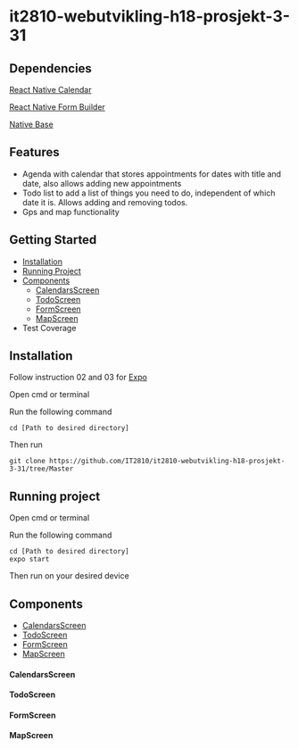 ﻿# it2810-webutvikling-h18-prosjekt-3-31

## Dependencies

[React Native Calendar](https://github.com/wix/react-native-calendars)

[React Native Form Builder](https://github.com/bietkul/react-native-form-builder)

[Native Base](https://github.com/GeekyAnts/NativeBase) 

## Features

* Agenda with calendar that stores appointments for dates with title and date, also allows adding new appointments
* Todo list to add a list of things you need to do, independent of which date it is. Allows adding and removing todos.
* Gps and map functionality

## Getting Started
* [Installation](https://github.com/IT2810/it2810-webutvikling-h18-prosjekt-3-31/tree/develop#installation)
* [Running Project](https://github.com/IT2810/it2810-webutvikling-h18-prosjekt-3-31/tree/develop#running-project)
* [Components](https://github.com/IT2810/it2810-webutvikling-h18-prosjekt-3-31/blob/develop/README.md#components)
  - [CalendarsScreen](https://github.com/IT2810/it2810-webutvikling-h18-prosjekt-3-31/tree/develop#calendarsscreen)
  - [TodoScreen](https://github.com/IT2810/it2810-webutvikling-h18-prosjekt-3-31/tree/develop#todoscreen)
  - [FormScreen](https://github.com/IT2810/it2810-webutvikling-h18-prosjekt-3-31/tree/develop#formscreen)
  - [MapScreen](https://github.com/IT2810/it2810-webutvikling-h18-prosjekt-3-31/tree/develop#mapscreen)
* Test Coverage

## Installation
Follow instruction 02 and 03 for
[Expo](https://expo.io/learn)

Open cmd or terminal

Run the following command
```
cd [Path to desired directory]
```
Then run
```
git clone https://github.com/IT2810/it2810-webutvikling-h18-prosjekt-3-31/tree/Master
```

## Running project
Open cmd or terminal

Run the following command
```
cd [Path to desired directory]
expo start
```
Then run on your desired device

## Components
* [CalendarsScreen](https://github.com/IT2810/it2810-webutvikling-h18-prosjekt-3-31/tree/develop#calendarsscreen)
* [TodoScreen](https://github.com/IT2810/it2810-webutvikling-h18-prosjekt-3-31/tree/develop#todoscreen)
* [FormScreen](https://github.com/IT2810/it2810-webutvikling-h18-prosjekt-3-31/tree/develop#formscreen)
* [MapScreen](https://github.com/IT2810/it2810-webutvikling-h18-prosjekt-3-31/tree/develop#mapscreen)

#### CalendarsScreen

#### TodoScreen

#### FormScreen

#### MapScreen
